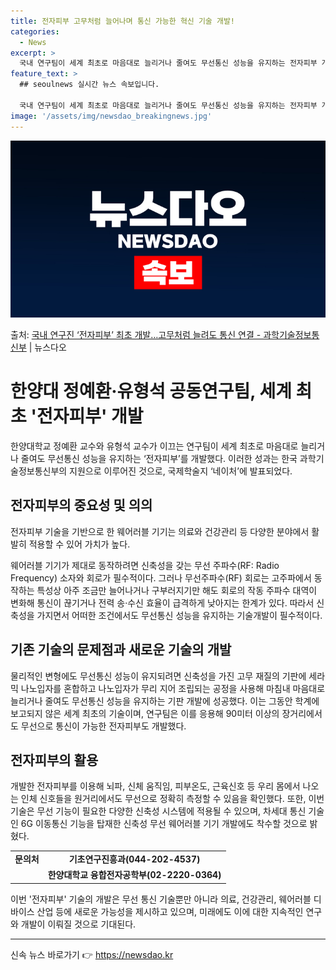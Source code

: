 ```yaml
---
title: 전자피부 고무처럼 늘어나며 통신 가능한 혁신 기술 개발!
categories:
  - News
excerpt: >
  국내 연구팀이 세계 최초로 마음대로 늘리거나 줄여도 무선통신 성능을 유지하는 전자피부 개발에 성공했다. 과학…
feature_text: >
  ## seoulnews 실시간 뉴스 속보입니다.

  국내 연구팀이 세계 최초로 마음대로 늘리거나 줄여도 무선통신 성능을 유지하는 전자피부 개발에 성공했다. 과학…
image: '/assets/img/newsdao_breakingnews.jpg'
---
```


![뉴스다오 속보](/assets/img/newsdao_breakingnews.jpg)

<p>출처: <a href="https://newsdao.kr/3882" rel="dofollow">국내 연구진 ‘전자피부’ 최초 개발…고무처럼 늘려도 통신 연결 - 과학기술정보통신부</a> | 뉴스다오</p>

<h1>한양대 정예환·유형석 공동연구팀, 세계 최초 '전자피부' 개발</h1>

<p data-ke-size="size16">한양대학교 정예환 교수와 유형석 교수가 이끄는 연구팀이 세계 최초로 마음대로 늘리거나 줄여도 무선통신 성능을 유지하는 ‘전자피부’를 개발했다. 이러한 성과는 한국 과학기술정보통신부의 지원으로 이루어진 것으로, 국제학술지 ‘네이처’에 발표되었다.</p>

<h2 data-ke-size="size26">전자피부의 중요성 및 의의</h2>
<p data-ke-size="size16">전자피부 기술을 기반으로 한 웨어러블 기기는 의료와 건강관리 등 다양한 분야에서 활발히 적용할 수 있어 가치가 높다.</p>

<p data-ke-size="size16">웨어러블 기기가 제대로 동작하려면 신축성을 갖는 무선 주파수(RF: Radio Frequency) 소자와 회로가 필수적이다. 그러나 무선주파수(RF) 회로는 고주파에서 동작하는 특성상 아주 조금만 늘어나거나 구부러지기만 해도 회로의 작동 주파수 대역이 변화해 통신이 끊기거나 전력 송·수신 효율이 급격하게 낮아지는 한계가 있다. 따라서 신축성을 가지면서 어떠한 조건에서도 무선통신 성능을 유지하는 기술개발이 필수적이다.</p>

<h2 data-ke-size="size26">기존 기술의 문제점과 새로운 기술의 개발</h2>
<p data-ke-size="size16">물리적인 변형에도 무선통신 성능이 유지되려면 신축성을 가진 고무 재질의 기판에 세라믹 나노입자를 혼합하고 나노입자가 무리 지어 조립되는 공정을 사용해 마침내 마음대로 늘리거나 줄여도 무선통신 성능을 유지하는 기판 개발에 성공했다. 이는 그동안 학계에 보고되지 않은 세계 최초의 기술이며, 연구팀은 이를 응용해 90미터 이상의 장거리에서도 무선으로 통신이 가능한 전자피부도 개발했다.</p>

<h2 data-ke-size="size26">전자피부의 활용</h2>
<p data-ke-size="size16">개발한 전자피부를 이용해 뇌파, 신체 움직임, 피부온도, 근육신호 등 우리 몸에서 나오는 인체 신호들을 원거리에서도 무선으로 정확히 측정할 수 있음을 확인했다. 또한, 이번 기술은 무선 기능이 필요한 다양한 신축성 시스템에 적용될 수 있으며, 차세대 통신 기술인 6G 이동통신 기능을 탑재한 신축성 무선 웨어러블 기기 개발에도 착수할 것으로 밝혔다.</p>

<table>
  <tr>
    <td style="text-align: center; height: 17px;"><b>문의처</b></td>
    <td style="text-align: center; height: 17px;"><b>기초연구진흥과(044-202-4537)</b></td>
  </tr>
  <tr>
    <td style="text-align: center; height: 17px;"><b></b></td>
    <td style="text-align: center; height: 17px;"><b>한양대학교 융합전자공학부(02-2220-0364)</b></td>
  </tr>
</table>

<p data-ke-size="size16">이번 '전자피부' 기술의 개발은 무선 통신 기술뿐만 아니라 의료, 건강관리, 웨어러블 디바이스 산업 등에 새로운 가능성을 제시하고 있으며, 미래에도 이에 대한 지속적인 연구와 개발이 이뤄질 것으로 기대된다.</p>

<hr> 

신속 뉴스 바로가기 👉 <a href="https://newsdao.kr" rel="dofollow">https://newsdao.kr</a>


